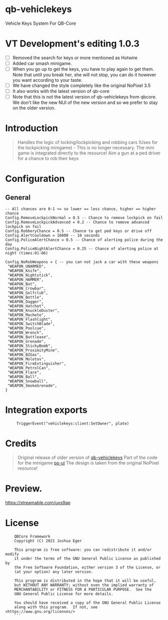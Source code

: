 # qb-vehiclekeys
Vehicle Keys System For QB-Core

# VT Development's editing 1.0.3
 - [ ] Removed the search for keys or more mentioned as Hotwire
 - [ ] Added car smash minigame.
 - [ ] When you go up to get the keys, you have to play again to get them. Note that until you break her, she will not stop, you can do it however you want according to your taste.
 - [ ] We have changed the style completely like the original NoPixel 3.5
 - [ ] It also works with the latest version of qb-core
 - [ ] Note that this is not the latest version of qb-vehiclekeys from qbcore. We don't like the new NUI of the new version and so we prefer to stay on the older version.

# Introduction
  > Handles the logic of locking/lockpicking and robbing cars
  > (Uses  for the lockpicking minigame) - This is no longer necessary. The mini game is integrated directly to the resource!
  > Aim a gun at a ped driver for a chance to rob their keys

# Configuration
   ## General
   ```Config.Rob = true -- Enables robbing AI cars at gunpoint
-- All chances are 0-1 <= so lower == less chance, higher == higher chance
Config.RemoveLockpickNormal = 0.5 -- Chance to remove lockpick on fail
Config.RemoveLockpickAdvanced = 0.2 -- Chance to remove advanced lockpick on fail
Config.RobberyChance = 0.5 -- Chance to get ped keys or drive off
Config.AlertCooldown = 10000 -- 10 seconds
Config.PoliceAlertChance = 0.5 -- Chance of alerting police during the day
Config.PoliceNightAlertChance = 0.25 -- Chance of alerting police at night (times:01-06)

Config.NoRobWeapons = { -- you can not jack a car with these weapons
    "WEAPON_UNARMED",
    "WEAPON_Knife",
    "WEAPON_Nightstick",
    "WEAPON_HAMMER",
    "WEAPON_Bat",
    "WEAPON_Crowbar",
    "WEAPON_Golfclub",
    "WEAPON_Bottle",
    "WEAPON_Dagger",
    "WEAPON_Hatchet",
    "WEAPON_KnuckleDuster",
    "WEAPON_Machete",
    "WEAPON_Flashlight",
    "WEAPON_SwitchBlade",
    "WEAPON_Poolcue",
    "WEAPON_Wrench",
    "WEAPON_Battleaxe",
    "WEAPON_Grenade",
    "WEAPON_StickyBomb",
    "WEAPON_ProximityMine",
    "WEAPON_BZGas",
    "WEAPON_Molotov",
    "WEAPON_FireExtinguisher",
    "WEAPON_PetrolCan",
    "WEAPON_Flare",
    "WEAPON_Ball",
    "WEAPON_Snowball",
    "WEAPON_SmokeGrenade",
}
```

# Integration exports

```
     TriggerEvent("vehiclekeys:client:SetOwner", plate)
```

# Credits

 > Original release of older version of [qb-vehiclekeys](https://github.com/qbcore-framework/qb-vehiclekeys)
 > Part of the code for the minigame [ps-ui](https://github.com/Project-Sloth/ps-ui)
 > The design is taken from the original NoPixel resource!

# Preview.

https://streamable.com/uxs9ap

# License
```
    QBCore Framework
    Copyright (C) 2021 Joshua Eger

    This program is free software: you can redistribute it and/or modify
    it under the terms of the GNU General Public License as published by
    the Free Software Foundation, either version 3 of the License, or
    (at your option) any later version.

    This program is distributed in the hope that it will be useful,
    but WITHOUT ANY WARRANTY; without even the implied warranty of
    MERCHANTABILITY or FITNESS FOR A PARTICULAR PURPOSE.  See the
    GNU General Public License for more details.

    You should have received a copy of the GNU General Public License
    along with this program.  If not, see <https://www.gnu.org/licenses/>
    ```
